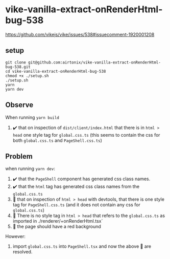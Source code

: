 # vike-vanilla-extract-onRenderHtml-bug-538

https://github.com/vikejs/vike/issues/538#issuecomment-1920001208

## setup

```
git clone git@github.com:airtonix/vike-vanilla-extract-onRenderHtml-bug-538.git
cd vike-vanilla-extract-onRenderHtml-bug-538
chmod +x ./setup.sh
./setup.sh
yarn
yarn dev
```

## Observe

When running `yarn build`

1. ✔️ that on inspection of `dist/client/index.html` that there is in `html > head` one style tag for `global.css.ts` (this seems to contain the css for both `global.css.ts` and `PageShell.css.ts`)

## Problem

when running `yarn dev`: 

1. ✔️ that the `PageShell` component has generated css class names.
2. ✔️ that the `html` tag has generated css class names from the `global.css.ts`
3. 🛑 that on inspection of `html > head` with devtools, that there is one style tag for `PageShell.css.ts` (and it does not contain any css for `global.css.ts`)
4. 🛑 There is no style tag in `html > head` that refers to the `global.css.ts` as imported in ./renderer/+onRenderHtml.tsx`
5. 🛑 the page should have a red background

However: 

1. import `global.css.ts` into `PageShell.tsx` and now the above 🛑 are resolved.
